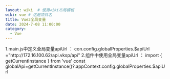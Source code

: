 ```yaml
---
layout: wiki  # 使用wiki布局模板
wiki: vue # 这是项目名
title: Vue3全局变量
date: 2024-7-08 11:00:00
category:
  - Vue
---
```


1.main.js中定义全局变量apiUrl ： con.config.globalProperties.$apiUrl ="http://172.16.100.62/api.vksp/api" 2.组件中使用全局变量apiUrl ： import { getCurrentInstance } from 'vue' const globalApi=getCurrentInstance()?.appContext.config.globalProperties.$apiUrl